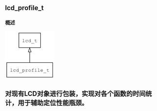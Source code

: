 ## lcd\_profile\_t
### 概述
![image](images/lcd_profile_t_0.png)

对现有LCD对象进行包装，实现对各个函数的时间统计，用于辅助定位性能瓶颈。
----------------------------------
